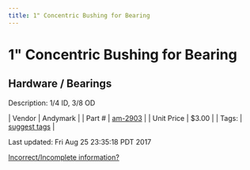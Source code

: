 ```yaml
---
title: 1" Concentric Bushing for Bearing
---
```


# 1" Concentric Bushing for Bearing
## Hardware / Bearings
Description: 	1/4 ID, 3/8 OD 

| Vendor | Andymark | 
| Part # | [am-2903](http://www.andymark.com/product-p/am-2903.htm) | 
| Unit Price | $3.00 | 
| Tags: | [suggest tags](https://docs.google.com/forms/d/e/1FAIpQLSeWyY8v3RgOty-MyWmh9U0iivNYN_molChYyS-0U-o-kOAv_g/viewform) | 

Last updated: Fri Aug 25 23:35:18 PDT 2017

 [Incorrect/Incomplete information?](https://docs.google.com/forms/d/e/1FAIpQLSeWyY8v3RgOty-MyWmh9U0iivNYN_molChYyS-0U-o-kOAv_g/viewform)